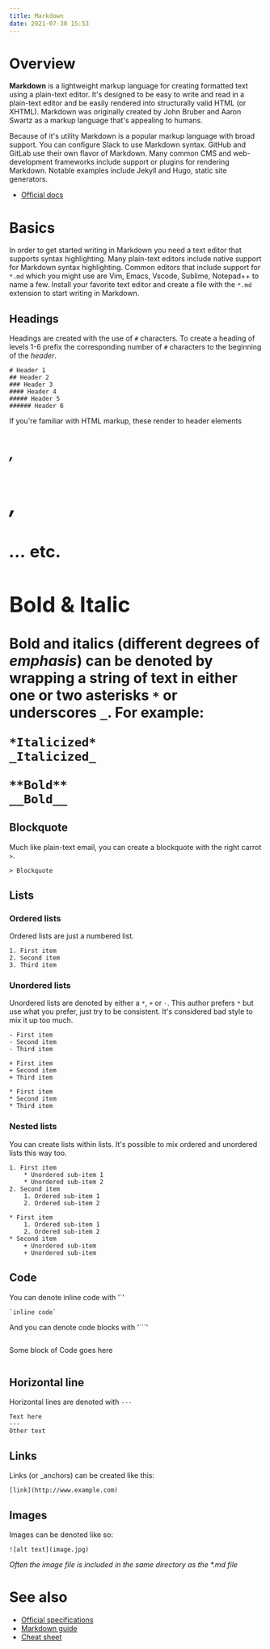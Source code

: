 ```yaml
---
title: Markdown
date: 2021-07-30 15:53
---
```


# Overview

**Markdown** is a lightweight markup language for creating formatted text using a
plain-text editor. It's designed to be easy to write and read in a plain-text
editor and be easily rendered into structurally valid HTML (or XHTML). Markdown
was originally created by John Bruber and Aaron Swartz as a markup language
that's appealing to humans. 

Because of it's utility Markdown is a popular markup language with broad
support. You can configure Slack to use Markdown syntax. GitHub and GitLab use
their own flavor of Markdown. Many common CMS and web-development frameworks
include support or plugins for rendering Markdown. Notable examples include
Jekyll and Hugo, static site generators. 

* [Official docs](https://daringfireball.net/projects/markdown/)

# Basics

In order to get started writing in Markdown you need a text editor that supports
syntax highlighting. Many plain-text editors include native support for Markdown
syntax highlighting. Common editors that include support for `*.md` which you 
might use are Vim, Emacs, Vscode, Sublime, Notepad++ to name a few. Install your
favorite text editor and create a file with the `*.md` extension to start
writing in Markdown.

## Headings

Headings are created with the use of `#` characters. To create a heading of
levels 1-6 prefix the corresponding number of `#` characters to the beginning of
the _header_.

```
# Header 1
## Header 2
### Header 3
#### Header 4
##### Header 5
###### Header 6
```

If you're familiar with HTML markup, these render to header elements 
_<h1>, <h2>, <h3> ..._ etc. 

## Bold & Italic

Bold and italics (different degrees of _emphasis_) can be denoted by wrapping a
string of text in either one or two asterisks `*` or underscores `_`. For
example: 

```
*Italicized*
_Italicized_

**Bold**
__Bold__
```

## Blockquote

Much like plain-text email, you can create a blockquote with the right carrot
`>`.

```
> Blockquote
```

## Lists

### Ordered lists

Ordered lists are just a numbered list.

```
1. First item
2. Second item
3. Third item
```

### Unordered lists

Unordered lists are denoted by either a `*`, `+` or `-`. This author prefers `*`
but use what you prefer, just try to be consistent.  It's considered bad style
to mix it up too much. 

```
- First item
- Second item
- Third item

+ First item
+ Second item
+ Third item

* First item
* Second item
* Third item
```

### Nested lists

You can create lists within lists. It's possible to mix ordered and unordered
lists this way too. 

```
1. First item
	* Unordered sub-item 1
	* Unordered sub-item 2
2. Second item
	1. Ordered sub-item 1
	2. Ordered sub-item 2

* First item
	1. Ordered sub-item 1
	2. Ordered sub-item 2
* Second item
	+ Unordered sub-item 
	+ Unordered sub-item
```

## Code

You can denote inline code with '`' 

```
`inline code`
```

And you can denote code blocks with '```'

```
```
Some block of 
Code goes here
```
```

## Horizontal line

Horizontal lines are denoted with `---`

```
Text here
---
Other text
```

## Links

Links (or _anchors) can be created like this:

```
[link](http://www.example.com)
```

## Images

Images can be denoted like so:

```
![alt text](image.jpg)
```
_Often the image file is included in the same directory as the *.md file_

# See also

* [Official specifications](https://daringfireball.net/projects/markdown/)
* [Markdown guide](https://www.markdownguide.org/getting-started/)
* [Cheat sheet](https://www.markdownguide.org/cheat-sheet/)
